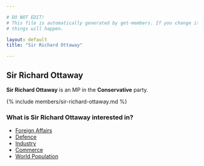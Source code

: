 ```yaml
---

# DO NOT EDIT!
# This file is automatically generated by get-members. If you change it, bad
# things will happen.

layout: default
title: "Sir Richard Ottaway"

---
```


## Sir Richard Ottaway

**Sir Richard Ottaway** is an MP in the **Conservative** party.

{% include members/sir-richard-ottaway.md %}

### What is Sir Richard Ottaway interested in?


* [Foreign Affairs](/interests/foreign-affairs.html)
* [Defence](/interests/defence.html)
* [Industry](/interests/industry.html)
* [Commerce](/interests/commerce.html)
* [World Population](/interests/world-population.html)
